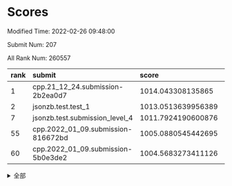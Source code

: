 # Scores

Modified Time: 2022-02-26 09:48:00

Submit Num: 207

All Rank Num: 260557

| rank |               submit               |       score        |       sigma        | pk_num |
| :--- | :--------------------------------- | :----------------- | :----------------- | :----- |
| 1    | cpp.21_12_24.submission-2b2ea0d7   | 1014.043308135865  | 0.7929950599449449 | 5039   |
| 2    | jsonzb.test.test_1                 | 1013.0513639956389 | 0.823711561140056  | 5030   |
| 7    | jsonzb.test.submission_level_4     | 1011.7924190600876 | 0.7954125179984781 | 5037   |
| 55   | cpp.2022_01_09.submission-816672bd | 1005.0880545442695 | 0.719895696733718  | 5035   |
| 60   | cpp.2022_01_09.submission-5b0e3de2 | 1004.5683273411126 | 0.7109559697320534 | 5035   |


<details>
<summary>全部</summary>

| rank |                 submit                 |       score        |       sigma        | pk_num |
| :--- | :------------------------------------- | :----------------- | :----------------- | :----- |
| 1    | cpp.21_12_24.submission-2b2ea0d7       | 1014.043308135865  | 0.7929950599449449 | 5039   |
| 2    | jsonzb.test.test_1                     | 1013.0513639956389 | 0.823711561140056  | 5030   |
| 3    | gobigger.level_3.submission_level_3_21 | 1012.2205457949152 | 0.7704538097053953 | 5029   |
| 4    | gobigger.level_3.submission_level_3_27 | 1012.1998118255433 | 0.7797416067140979 | 5035   |
| 5    | gobigger.level_3.submission_level_3_4  | 1012.1284312872504 | 0.7735480053829736 | 5037   |
| 6    | gobigger.level_3.submission_level_3_47 | 1011.9910614094053 | 0.787458172664985  | 5038   |
| 7    | jsonzb.test.submission_level_4         | 1011.7924190600876 | 0.7954125179984781 | 5037   |
| 8    | gobigger.level_3.submission_level_3_48 | 1011.7290565724504 | 0.762244611284892  | 5038   |
| 9    | gobigger.level_3.submission_level_3_14 | 1011.5313658756954 | 0.7949014004005318 | 5039   |
| 10   | gobigger.level_3.submission_level_3_18 | 1011.2051145327284 | 0.7701133603326876 | 5039   |
| 11   | gobigger.level_3.submission_level_3_31 | 1011.2011655501724 | 0.7693546743330161 | 5034   |
| 12   | gobigger.level_3.submission_level_3_49 | 1010.8797085585746 | 0.7529797179856482 | 5035   |
| 13   | gobigger.level_3.submission_level_3_17 | 1010.8226390207092 | 0.775254561757634  | 5040   |
| 14   | gobigger.level_3.submission_level_3_13 | 1010.7728926427222 | 0.7588355774757208 | 5039   |
| 15   | gobigger.level_3.submission_level_3_35 | 1010.6838310438533 | 0.7725032889751401 | 5037   |
| 16   | gobigger.level_3.submission_level_3_25 | 1010.6598458354605 | 0.770831524136811  | 5028   |
| 17   | gobigger.level_3.submission_level_3_23 | 1010.5626029134986 | 0.766399569111722  | 5034   |
| 18   | gobigger.level_3.submission_level_3_8  | 1010.555552422425  | 0.7575886786997692 | 5040   |
| 19   | gobigger.level_3.submission_level_3_3  | 1010.4624393179811 | 0.7776719160986814 | 5031   |
| 20   | gobigger.level_3.submission_level_3_5  | 1010.4326349950762 | 0.7605572883735183 | 5035   |
| 21   | gobigger.level_3.submission_level_3_2  | 1010.3781994199755 | 0.7581723669671048 | 5036   |
| 22   | gobigger.level_3.submission_level_3_12 | 1010.3469732764438 | 0.7834879302556478 | 5034   |
| 23   | gobigger.level_3.submission_level_3_29 | 1010.3010736961265 | 0.7751868891999995 | 5035   |
| 24   | gobigger.level_3.submission_level_3_36 | 1010.2643881164256 | 0.7676980140756061 | 5035   |
| 25   | gobigger.level_3.submission_level_3_28 | 1010.1827205638539 | 0.7579032039723339 | 5040   |
| 26   | gobigger.level_3.submission_level_3_38 | 1010.0873045739556 | 0.7481999364098132 | 5037   |
| 27   | gobigger.level_3.submission_level_3_26 | 1010.0621149555378 | 0.7633982804323481 | 5032   |
| 28   | gobigger.level_3.submission_level_3_20 | 1010.0408511679025 | 0.7897166992654072 | 5041   |
| 29   | gobigger.level_3.submission_level_3_37 | 1010.0195461240324 | 0.7668569776337144 | 5031   |
| 30   | gobigger.level_3.submission_level_3_41 | 1009.9388761073214 | 0.7597052866189565 | 5038   |
| 31   | gobigger.level_3.submission_level_3_44 | 1009.8182012861239 | 0.7700458003801554 | 5032   |
| 32   | gobigger.level_3.submission_level_3_16 | 1009.7058896753709 | 0.7469703282055259 | 5031   |
| 33   | gobigger.level_3.submission_level_3_24 | 1009.6802017686218 | 0.7492703044627849 | 5039   |
| 34   | gobigger.level_3.submission_level_3_46 | 1009.6535047559858 | 0.7589239253748006 | 5034   |
| 35   | gobigger.level_3.submission_level_3_22 | 1009.6374272220163 | 0.7602134577292498 | 5031   |
| 36   | gobigger.level_3.submission_level_3_43 | 1009.6227856235771 | 0.7560779750495619 | 5028   |
| 37   | gobigger.level_3.submission_level_3_40 | 1009.576594879171  | 0.7562182668588577 | 5031   |
| 38   | gobigger.level_3.submission_level_3_19 | 1009.5489150922009 | 0.7470628553788852 | 5035   |
| 39   | gobigger.level_3.submission_level_3_34 | 1009.5078741897893 | 0.7678930493213171 | 5031   |
| 40   | gobigger.level_3.submission_level_3_11 | 1009.468658648125  | 0.7634129761721375 | 5035   |
| 41   | gobigger.level_3.submission_level_3_32 | 1009.360188784998  | 0.7329262911870846 | 5031   |
| 42   | gobigger.level_3.submission_level_3_15 | 1009.2503913119575 | 0.7462595091487676 | 5039   |
| 43   | gobigger.level_3.submission_level_3_10 | 1009.2114292945832 | 0.7524439881961419 | 5027   |
| 44   | gobigger.level_3.submission_level_3_30 | 1009.0406485535921 | 0.7489495025488967 | 5040   |
| 45   | gobigger.level_3.submission_level_3_9  | 1009.0386135210958 | 0.764806418873912  | 5034   |
| 46   | gobigger.level_3.submission_level_3_1  | 1009.0245858624766 | 0.7586693381212218 | 5039   |
| 47   | gobigger.level_3.submission_level_3_0  | 1008.9249095509708 | 0.7567046886837112 | 5032   |
| 48   | gobigger.level_3.submission_level_3_42 | 1008.7424698856247 | 0.7551307705576147 | 5033   |
| 49   | gobigger.level_3.submission_level_3_33 | 1008.6477810013117 | 0.7385967221060837 | 5036   |
| 50   | gobigger.level_3.submission_level_3_6  | 1008.5582724077026 | 0.7480561522721447 | 5038   |
| 51   | gobigger.level_3.submission_level_3_39 | 1008.5316309895047 | 0.7495528521990001 | 5031   |
| 52   | gobigger.level_3.submission_level_3_7  | 1008.1553656032177 | 0.7416551714475178 | 5037   |
| 53   | gobigger.level_3.submission_level_3_45 | 1008.106149090617  | 0.7539631290830509 | 5037   |
| 54   | gobigger.level_1.submission_level_1_7  | 1005.456317745789  | 0.7218223764207756 | 5033   |
| 55   | cpp.2022_01_09.submission-816672bd     | 1005.0880545442695 | 0.719895696733718  | 5035   |
| 56   | gobigger.level_1.submission_level_1_46 | 1005.0842000107822 | 0.7139501530366104 | 5033   |
| 57   | gobigger.level_1.submission_level_1_37 | 1004.9720483025017 | 0.7158949252285596 | 5030   |
| 58   | gobigger.level_1.submission_level_1_1  | 1004.6393825657975 | 0.7229122341010874 | 5029   |
| 59   | gobigger.level_1.submission_level_1_17 | 1004.5994326634126 | 0.7363614288041385 | 5040   |
| 60   | cpp.2022_01_09.submission-5b0e3de2     | 1004.5683273411126 | 0.7109559697320534 | 5035   |
| 61   | gobigger.level_1.submission_level_1_35 | 1004.5628154649667 | 0.7212387755772965 | 5034   |
| 62   | gobigger.level_1.submission_level_1_16 | 1004.3690733496475 | 0.7306964193281689 | 5031   |
| 63   | gobigger.level_1.submission_level_1_27 | 1004.2238043566388 | 0.7127892085082069 | 5032   |
| 64   | gobigger.level_1.submission_level_1_38 | 1004.1718691877581 | 0.7142534167985367 | 5036   |
| 65   | gobigger.level_1.submission_level_1_29 | 1004.081718778379  | 0.7263445582602293 | 5035   |
| 66   | gobigger.level_1.submission_level_1_30 | 1004.0465027969157 | 0.7248295424351965 | 5027   |
| 67   | gobigger.level_1.submission_level_1_45 | 1003.9927472689715 | 0.7064128081538916 | 5033   |
| 68   | gobigger.level_1.submission_level_1_32 | 1003.9801661408419 | 0.7164957046400634 | 5033   |
| 69   | gobigger.level_1.submission_level_1_5  | 1003.9725037281461 | 0.7239827751551403 | 5028   |
| 70   | gobigger.level_1.submission_level_1_22 | 1003.9560455716115 | 0.7266519520988078 | 5028   |
| 71   | gobigger.level_1.submission_level_1_26 | 1003.7083678753318 | 0.7165357892290537 | 5029   |
| 72   | gobigger.level_1.submission_level_1_4  | 1003.4570994004442 | 0.7317802168190186 | 5032   |
| 73   | gobigger.level_1.submission_level_1_33 | 1003.4335868578797 | 0.7223930175118883 | 5028   |
| 74   | gobigger.level_1.submission_level_1_34 | 1003.4187093101822 | 0.7228904782895118 | 5036   |
| 75   | gobigger.level_1.submission_level_1_43 | 1003.387125126416  | 0.7119520742269028 | 5034   |
| 76   | gobigger.level_1.submission_level_1_14 | 1003.2725622746533 | 0.7215325952362865 | 5035   |
| 77   | gobigger.level_1.submission_level_1_41 | 1003.2426610170046 | 0.7200126306584456 | 5037   |
| 78   | gobigger.level_1.submission_level_1_6  | 1003.2215459521682 | 0.7212446876584989 | 5035   |
| 79   | gobigger.level_1.submission_level_1_31 | 1003.1762314283035 | 0.7159514136703393 | 5036   |
| 80   | gobigger.level_1.submission_level_1_21 | 1003.1431880270286 | 0.7236795118069186 | 5035   |
| 81   | gobigger.level_1.submission_level_1_25 | 1003.0068353070527 | 0.7181978871010123 | 5031   |
| 82   | gobigger.level_1.submission_level_1_3  | 1002.9859334098011 | 0.7172961248550045 | 5036   |
| 83   | gobigger.level_1.submission_level_1_49 | 1002.9656036069571 | 0.7062527484471663 | 5032   |
| 84   | gobigger.level_1.submission_level_1_18 | 1002.9346114925743 | 0.7118538225090992 | 5031   |
| 85   | gobigger.level_1.submission_level_1_0  | 1002.8246783272043 | 0.7161943808969892 | 5039   |
| 86   | gobigger.level_1.submission_level_1_19 | 1002.8050749962212 | 0.7267139597230703 | 5039   |
| 87   | gobigger.level_1.submission_level_1_20 | 1002.7520017854629 | 0.7250026872211269 | 5034   |
| 88   | gobigger.level_1.submission_level_1_2  | 1002.7457792039061 | 0.7218195220677205 | 5034   |
| 89   | gobigger.level_1.submission_level_1_23 | 1002.727799050054  | 0.7258806192301919 | 5028   |
| 90   | gobigger.level_1.submission_level_1_15 | 1002.6760565729908 | 0.7138318858966948 | 5036   |
| 91   | gobigger.level_1.submission_level_1_13 | 1002.5953532091484 | 0.7036960303914781 | 5035   |
| 92   | gobigger.level_1.submission_level_1_24 | 1002.5465146214462 | 0.7092057796862822 | 5034   |
| 93   | gobigger.level_1.submission_level_1_39 | 1002.4930057419588 | 0.7265990606808534 | 5036   |
| 94   | gobigger.level_1.submission_level_1_11 | 1002.485102312433  | 0.7180115690795648 | 5039   |
| 95   | gobigger.level_1.submission_level_1_40 | 1002.4638200987565 | 0.7082653573700629 | 5038   |
| 96   | gobigger.level_1.submission_level_1_48 | 1002.3849527541369 | 0.7186807149443399 | 5039   |
| 97   | gobigger.level_1.submission_level_1_47 | 1002.3813525883095 | 0.7166874543174877 | 5038   |
| 98   | gobigger.level_1.submission_level_1_42 | 1002.292538783987  | 0.7102534466072989 | 5033   |
| 99   | gobigger.level_1.submission_level_1_36 | 1002.2876251196662 | 0.7237955889391263 | 5036   |
| 100  | gobigger.level_1.submission_level_1_8  | 1002.2435389497431 | 0.7131449272237702 | 5032   |
| 101  | gobigger.level_1.submission_level_1_10 | 1002.1789114645193 | 0.7124669734374537 | 5031   |
| 102  | gobigger.level_1.submission_level_1_9  | 1002.0990447304333 | 0.7250557938403814 | 5031   |
| 103  | gobigger.level_1.submission_level_1_44 | 1002.0845147309394 | 0.7155379219097006 | 5031   |
| 104  | gobigger.level_1.submission_level_1_12 | 1001.2877052083952 | 0.7133433295074352 | 5035   |
| 105  | gobigger.level_1.submission_level_1_28 | 1001.2091952665191 | 0.7142034316804845 | 5033   |
| 106  | gobigger.random.submission_random_41   | 997.5095153593351  | 0.6990478514432292 | 5043   |
| 107  | gobigger.random.submission_random_8    | 997.0308450758117  | 0.712040410051039  | 5033   |
| 108  | gobigger.random.submission_random_38   | 997.0080510792551  | 0.6991439413645528 | 5037   |
| 109  | gobigger.random.submission_random_12   | 996.9232255100736  | 0.7014174854629871 | 5036   |
| 110  | gobigger.random.submission_random_28   | 996.893144781537   | 0.7037557631039788 | 5034   |
| 111  | gobigger.random.submission_random_2    | 996.8662636084874  | 0.7160652432413984 | 5036   |
| 112  | gobigger.random.submission_random_45   | 996.7021595332855  | 0.7014779907850971 | 5028   |
| 113  | gobigger.random.submission_random_9    | 996.6473916229467  | 0.7136561449240478 | 5042   |
| 114  | gobigger.random.submission_random_18   | 996.6254540446904  | 0.7227379582782397 | 5035   |
| 115  | gobigger.random.submission_random_10   | 996.5134961982286  | 0.697910244512865  | 5035   |
| 116  | gobigger.random.submission_random_33   | 996.4992736049688  | 0.7235307051746896 | 5041   |
| 117  | gobigger.random.submission_random_37   | 996.4321375158364  | 0.7000259226859855 | 5040   |
| 118  | gobigger.random.submission_random_26   | 996.2496223358571  | 0.7019337595618258 | 5033   |
| 119  | gobigger.random.submission_random_43   | 996.218751124322   | 0.6999506000901676 | 5041   |
| 120  | gobigger.random.submission_random_11   | 996.214649275391   | 0.6990138593744162 | 5037   |
| 121  | gobigger.random.submission_random_42   | 996.2118299921668  | 0.702870322825828  | 5037   |
| 122  | gobigger.random.submission_random_40   | 996.1891512022876  | 0.6976676912097094 | 5029   |
| 123  | gobigger.random.submission_random_6    | 996.1791328364087  | 0.7018346969340062 | 5037   |
| 124  | gobigger.random.submission_random_19   | 996.1478579300011  | 0.7041897101167774 | 5031   |
| 125  | gobigger.random.submission_random_35   | 996.1059926382629  | 0.7087539929416453 | 5030   |
| 126  | gobigger.random.submission_random_48   | 995.9911965083926  | 0.7086200231510312 | 5032   |
| 127  | gobigger.random.submission_random_7    | 995.9197112544763  | 0.7030557164512723 | 5027   |
| 128  | gobigger.random.submission_random_21   | 995.8425272943756  | 0.7042697056395069 | 5039   |
| 129  | gobigger.random.submission_random_34   | 995.8040938816532  | 0.7110968564083355 | 5040   |
| 130  | gobigger.random.submission_random_36   | 995.7722178312788  | 0.7022202126394907 | 5035   |
| 131  | gobigger.random.submission_random_20   | 995.7262008314491  | 0.7122587538275221 | 5039   |
| 132  | gobigger.random.submission_random_29   | 995.7178988105878  | 0.7286962119196838 | 5037   |
| 133  | gobigger.random.submission_random_22   | 995.650011945128   | 0.7257768779055911 | 5039   |
| 134  | gobigger.random.submission_random_32   | 995.6146110428397  | 0.7145722742834972 | 5039   |
| 135  | gobigger.random.submission_random_44   | 995.6061882661083  | 0.7047750073051572 | 5036   |
| 136  | gobigger.random.submission_random_14   | 995.5903816525647  | 0.722864620826418  | 5036   |
| 137  | gobigger.random.submission_random_25   | 995.5347276145156  | 0.7184056536169005 | 5031   |
| 138  | gobigger.random.submission_random_39   | 995.5096304883917  | 0.7197926270119328 | 5036   |
| 139  | gobigger.random.submission_random_24   | 995.5022136570916  | 0.7173335287756111 | 5035   |
| 140  | gobigger.random.submission_random_4    | 995.4333076193495  | 0.7055048234440124 | 5031   |
| 141  | gobigger.random.submission_random_16   | 995.4012706727547  | 0.7132901563046397 | 5034   |
| 142  | gobigger.random.submission_random_13   | 995.3747962054118  | 0.7107272819176043 | 5033   |
| 143  | gobigger.random.submission_random_5    | 995.3573622874723  | 0.6996416144156814 | 5032   |
| 144  | gobigger.random.submission_random_17   | 995.3492859864994  | 0.7097945657936766 | 5032   |
| 145  | gobigger.random.submission_random_23   | 995.2993735599413  | 0.7052673395279935 | 5039   |
| 146  | gobigger.random.submission_random_0    | 995.2750857892236  | 0.7251791367493826 | 5037   |
| 147  | gobigger.random.submission_random_31   | 995.2323913660525  | 0.7200474107327387 | 5037   |
| 148  | gobigger.random.submission_random_47   | 995.222031176039   | 0.7252480487317856 | 5035   |
| 149  | gobigger.random.submission_random_49   | 995.1457572062342  | 0.7117600504498048 | 5036   |
| 150  | gobigger.random.submission_random_30   | 995.1235644570784  | 0.7094018283882205 | 5041   |
| 151  | gobigger.random.submission_random_46   | 994.9754452948576  | 0.71129870977991   | 5036   |
| 152  | gobigger.random.submission_random_27   | 994.9526300503009  | 0.7022025001395441 | 5037   |
| 153  | gobigger.random.submission_random_15   | 994.8414722417808  | 0.7045484061257145 | 5033   |
| 154  | gobigger.random.submission_random_1    | 994.7197600224113  | 0.7021740197058788 | 5034   |
| 155  | gobigger.random.submission_random_3    | 994.5321192424468  | 0.7144915778468244 | 5034   |
| 156  | gobigger.level_2.submission_level_2_26 | 994.5225097847482  | 0.7205677183396111 | 5038   |
| 157  | gobigger.level_2.submission_level_2_29 | 994.4718357845674  | 0.7311740568854279 | 5031   |
| 158  | gobigger.level_2.submission_level_2_1  | 994.0984682180307  | 0.7356128469977429 | 5041   |
| 159  | gobigger.level_2.submission_level_2_10 | 993.793544235088   | 0.7468085125771995 | 5038   |
| 160  | gobigger.level_2.submission_level_2_40 | 993.3670965133023  | 0.741984274224047  | 5030   |
| 161  | gobigger.level_2.submission_level_2_4  | 993.216544622583   | 0.7332930511766386 | 5037   |
| 162  | gobigger.level_2.submission_level_2_9  | 993.1525847625422  | 0.7345133508375323 | 5033   |
| 163  | gobigger.level_2.submission_level_2_44 | 992.9690495683925  | 0.7297502892739345 | 5039   |
| 164  | gobigger.level_2.submission_level_2_39 | 992.9067659745824  | 0.746109431077265  | 5038   |
| 165  | gobigger.level_2.submission_level_2_36 | 992.86438763867    | 0.7427139797601431 | 5032   |
| 166  | gobigger.level_2.submission_level_2_17 | 992.7389944641761  | 0.7450249078326329 | 5036   |
| 167  | gobigger.level_2.submission_level_2_6  | 992.7361526897436  | 0.7337090819657797 | 5037   |
| 168  | gobigger.level_2.submission_level_2_48 | 992.7052056763714  | 0.7476916216549282 | 5038   |
| 169  | gobigger.level_2.submission_level_2_23 | 992.6881407844045  | 0.7314602865122817 | 5037   |
| 170  | gobigger.level_2.submission_level_2_11 | 992.6499650935284  | 0.7528413633772487 | 5038   |
| 171  | gobigger.level_2.submission_level_2_18 | 992.6026198893358  | 0.7458619186113996 | 5032   |
| 172  | gobigger.level_2.submission_level_2_24 | 992.572930557281   | 0.7346371815943189 | 5044   |
| 173  | gobigger.level_2.submission_level_2_12 | 992.5227324881356  | 0.7462636677698842 | 5032   |
| 174  | gobigger.level_2.submission_level_2_30 | 992.4739477011279  | 0.7367288599275769 | 5034   |
| 175  | gobigger.level_2.submission_level_2_2  | 992.450743741368   | 0.7298423823952018 | 5032   |
| 176  | gobigger.level_2.submission_level_2_19 | 992.3929881778229  | 0.7467786742538381 | 5035   |
| 177  | gobigger.level_2.submission_level_2_37 | 992.3561550060627  | 0.7341848467357236 | 5034   |
| 178  | gobigger.level_2.submission_level_2_25 | 992.342587295555   | 0.7308667572996814 | 5038   |
| 179  | gobigger.level_2.submission_level_2_35 | 992.334982056827   | 0.7378051852661633 | 5042   |
| 180  | gobigger.level_2.submission_level_2_28 | 992.2540108319275  | 0.7437455551028183 | 5036   |
| 181  | gobigger.level_2.submission_level_2_41 | 992.0430648949167  | 0.7228441053482493 | 5038   |
| 182  | gobigger.level_2.submission_level_2_14 | 992.0082225771127  | 0.7485425076969995 | 5030   |
| 183  | gobigger.level_2.submission_level_2_5  | 991.9688919924727  | 0.7414267957331243 | 5036   |
| 184  | gobigger.level_2.submission_level_2_20 | 991.9663337361354  | 0.7458161539404603 | 5037   |
| 185  | gobigger.level_2.submission_level_2_33 | 991.930617174794   | 0.739021802558341  | 5037   |
| 186  | gobigger.level_2.submission_level_2_34 | 991.8421912854508  | 0.7307867773620309 | 5031   |
| 187  | gobigger.level_2.submission_level_2_45 | 991.7829072278507  | 0.7361665362978894 | 5035   |
| 188  | gobigger.level_2.submission_level_2_38 | 991.7255263088956  | 0.7394921454321238 | 5033   |
| 189  | gobigger.level_2.submission_level_2_22 | 991.5635156056437  | 0.7449366800353486 | 5034   |
| 190  | gobigger.level_2.submission_level_2_13 | 991.5534951250146  | 0.7557100749548871 | 5039   |
| 191  | gobigger.level_2.submission_level_2_31 | 991.4927048458077  | 0.7514804547882454 | 5035   |
| 192  | gobigger.level_2.submission_level_2_49 | 991.4923387166215  | 0.7581419253612008 | 5040   |
| 193  | gobigger.level_2.submission_level_2_46 | 991.4692139317141  | 0.7533899144977807 | 5031   |
| 194  | gobigger.level_2.submission_level_2_43 | 991.4221617688344  | 0.756182489967096  | 5034   |
| 195  | gobigger.level_2.submission_level_2_0  | 991.4204014870737  | 0.760843375347937  | 5032   |
| 196  | gobigger.level_2.submission_level_2_7  | 991.3532450858388  | 0.7400345077231651 | 5039   |
| 197  | gobigger.level_2.submission_level_2_21 | 991.3253454829135  | 0.7595881901185043 | 5036   |
| 198  | gobigger.level_2.submission_level_2_3  | 991.3154883366138  | 0.7519034673176878 | 5041   |
| 199  | gobigger.level_2.submission_level_2_32 | 991.0947068644948  | 0.7545141044798598 | 5030   |
| 200  | gobigger.level_2.submission_level_2_42 | 991.0740629624735  | 0.7565279782390889 | 5037   |
| 201  | gobigger.level_2.submission_level_2_8  | 991.0054641561208  | 0.7557490938339679 | 5041   |
| 202  | gobigger.level_2.submission_level_2_27 | 990.9862281117868  | 0.7547553237567335 | 5034   |
| 203  | gobigger.level_2.submission_level_2_16 | 990.9178061737477  | 0.7583427340816615 | 5034   |
| 204  | gobigger.level_2.submission_level_2_47 | 990.6873178289339  | 0.7707742548644958 | 5033   |
| 205  | gobigger.level_2.submission_level_2_15 | 990.6861590682195  | 0.7672590366446036 | 5038   |
| 206  | gobigger.none.submission_none_1        | 977.9817108136925  | 1.369540226320011  | 5032   |
| 207  | gobigger.none.submission_none_0        | 976.5635530501174  | 1.3620323789066766 | 5031   |

</details>